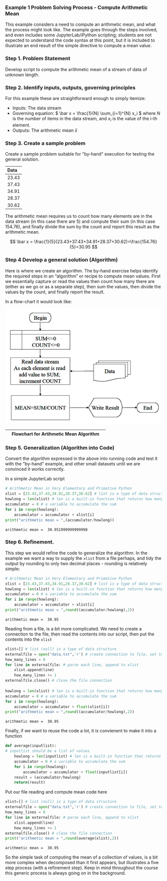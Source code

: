 <!-- Script Block to set tables to left alignment -->
<style>
  table {margin-left: 0 !important;}
</style>



### Example 1 Problem Solving Process - Compute Arithmetic Mean

This example considers a need to compute an arithmetic mean, and what the process might look like.  The example goes through the steps involved, and even includes some JupyterLab/iPython scripting; students are not expected to understand the code syntax at this point, but it is included to illustrate an end result of the simple directive to compute a mean value.  

### Step 1. Problem Statement
Develop script to compute the arithmetic mean of a stream of data of unknown length.

### Step 2. Identify inputs, outputs, governing principles

For this example these are straightforward enough to simply itemize:

  - Inputs: The data stream 
  - Governing equation: $ \bar x = \frac{1}{N} \sum_{i=1}^{N} x_i $ where $N$ is the number of items in the data stream, and $x_i$ is the value of the i-th element.
  - Outputs: The arithmetic mean $\bar x$

### Step 3. Create a sample problem 
Create a sample problem suitable for "by-hand" execution for testing the general solution.

|Data|
|:---|
|23.43|
|37.43|
|34.91|
|28.37|
|30.62|

The arithmetic mean requires us to count how many elements are in the data stream (in this case there are 5) and compute their sum (in this case 154.76), and finally divide the sum by the count and report this result as the arithmetic mean.

$$ \bar x = \frac{1}{5}(23.43+37.43+34.91+28.37+30.62)=\frac{154.76}{5}=30.95 $$

### Step 4 Develop a general solution (Algorithm)

Here is where we create an algorithm. 
The by-hand exercise helps identify the required steps in an “algorithm” or recipe to compute mean values. First we essentially capture or read the values then count how many there are (either as we go or as a separate step), then sum the values, then divide the values by the count, and finally report the result.

In a flow-chart it would look like:

![](Lesson1-flowchart.png)

||Flowchart for Artihmetic Mean Algorithm||
|---|------------|---|

### Step 5. Generalization (Algorithm into Code)

Convert the algorithm expressed in the above into running code and test it with the "by-hand" example,  and other small datasets until we are convinced it works correctly.

In a simple JupyterLab script


```python
# Arithmetic Mean in Very Elementary and Primative Python
xlist = [23.43,37.43,34.91,28.37,30.62] # list is a type of data structure
howlong = len(xlist) # len is a built-in function that returns how many items in a list
accumulator = 0 # a variable to accumulate the sum
for i in range(howlong):
    accumulator = accumulator + xlist[i]
print("arithmetic mean = ",(accumulator/howlong))
```

    arithmetic mean =  30.951999999999998


### Step 6. Refinement.

This step we would refine the code to generalize the algorithm.  In the example we want a way to supply the `xlist` from a file perhaps, and tidy the output by rounding to only two decimal places - rounding is relatively simple:


```python
# Arithmetic Mean in Very Elementary and Primative Python
xlist = [23.43,37.43,34.91,28.37,30.62] # list is a type of data structure
howlong = len(xlist) # len is a built-in function that returns how many items in a list
accumulator = 0 # a variable to accumulate the sum
for i in range(howlong):
    accumulator = accumulator + xlist[i]
print("arithmetic mean = ",round((accumulator/howlong),2))
```

    arithmetic mean =  30.95


Reading from a file, is a bit more complicated.  We need to create a connection to the file, then read the contents into our script, then put the contents into the `xlist`


```python
xlist=[] # list (null) is a type of data structure
externalfile = open("data.txt",'r') # create connection to file, set to read (r), file must exist
how_many_lines = 0
for line in externalfile: # parse each line, append to xlist
    xlist.append(line)
    how_many_lines += 1
externalfile.close() # close the file connection

howlong = len(xlist) # len is a built-in function that returns how many items in a list
accumulator = 0 # a variable to accumulate the sum
for i in range(howlong):
    accumulator = accumulator + float(xlist[i])
print("arithmetic mean = ",round((accumulator/howlong),2))
```

    arithmetic mean =  30.95


Finally, if we want to reuse the code a lot, it is convienent to make it into a function


```python
def average(inputlist):
# inputlist should be a list of values
    howlong = len(inputlist) # len is a built-in function that returns how many items in a list
    accumulator = 0 # a variable to accumulate the sum
    for i in range(howlong):
        accumulator = accumulator + float(inputlist[i])
    result = (accumulator/howlong)
    return(result)
```

Put our file reading and compute mean code here


```python
xlist=[] # list (null) is a type of data structure
externalfile = open("data.txt",'r') # create connection to file, set to read (r), file must exist
how_many_lines = 0
for line in externalfile: # parse each line, append to xlist
    xlist.append(line)
    how_many_lines += 1
externalfile.close() # close the file connection
print("arithmetic mean = ",round(average(xlist),2))
```

    arithmetic mean =  30.95


So the simple task of computing the mean of a collection of values, is a bit more complex when decomposed than it first appears, but illustrates a five step process (with a refinement step).  Keep in mind throughout the course this generic process is always going on in the background.


```python

```

